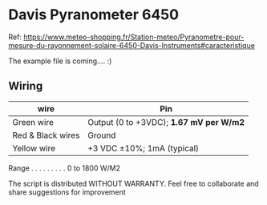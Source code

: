 # Davis Pyranometer 6450

Ref: https://www.meteo-shopping.fr/Station-meteo/Pyranometre-pour-mesure-du-rayonnement-solaire-6450-Davis-Instruments#caracteristique
 

The example file is coming.... :)

## Wiring
wire | Pin
--- | ---
Green wire | Output (0 to +3VDC); **1.67 mV per W/m2**
Red & Black wires | Ground
Yellow wire | +3 VDC ±10%; 1mA (typical)
 
Range . . . . . . .  . .	0 to 1800 W/M2


The script is distributed WITHOUT WARRANTY.
Feel free to collaborate and share suggestions for improvement